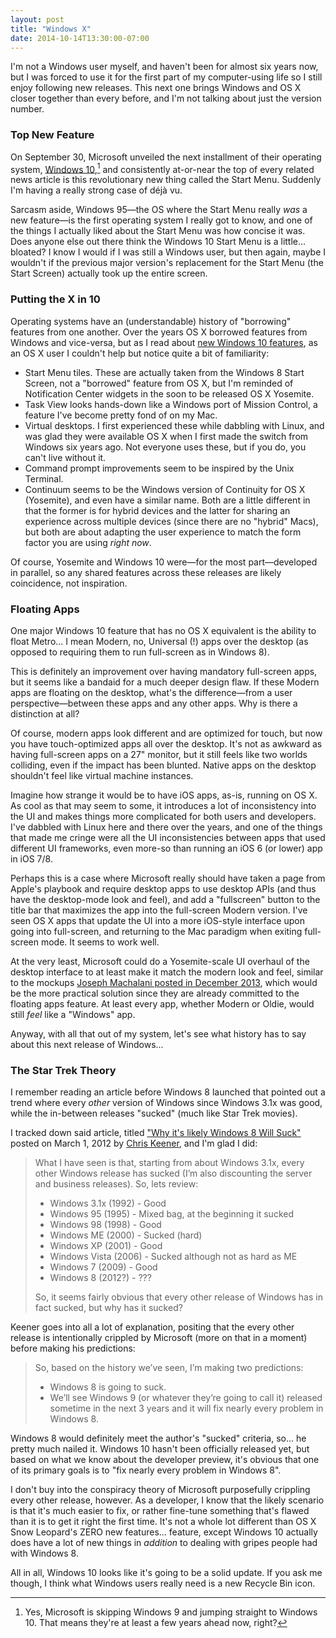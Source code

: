 ```yaml
---
layout: post
title: "Windows X"
date: 2014-10-14T13:30:00-07:00
---
```


I'm not a Windows user myself, and haven't been for almost six years now, but I was forced to use it for the first part of my computer-using life so I still enjoy following new releases. This next one brings Windows and OS X closer together than every before, and I'm not talking about just the version number.

### Top New Feature

On September 30, Microsoft unveiled the next installment of their operating system, [Windows 10][reveal],[^1] and consistently at-or-near the top of every related news article is this revolutionary new thing called the Start Menu. Suddenly I'm having a really strong case of déjà vu.

Sarcasm aside, Windows 95&mdash;the OS where the Start Menu really _was_ a new feature&mdash;is the first operating system I really got to know, and one of the things I actually liked about the Start Menu was how concise it was. Does anyone else out there think the Windows 10 Start Menu is a little... bloated? I know I would if I was still a Windows user, but then again, maybe I wouldn't if the previous major version's replacement for the Start Menu (the Start Screen) actually took up the entire screen.

### Putting the X in 10

Operating systems have an (understandable) history of "borrowing" features from one another. Over the years OS X borrowed features from Windows and vice-versa, but as I read about [new Windows 10 features][features], as an OS X user I couldn't help but notice quite a bit of familiarity:

* Start Menu tiles. These are actually taken from the Windows 8 Start Screen, not a "borrowed" feature from OS X, but I'm reminded of Notification Center widgets in the soon to be released OS X Yosemite.
* Task View looks hands-down like a Windows port of Mission Control, a feature I've become pretty fond of on my Mac.
* Virtual desktops. I first experienced these while dabbling with Linux, and was glad they were available OS X when I first made the switch from Windows six years ago. Not everyone uses these, but if you do, you can't live without it.
* Command prompt improvements seem to be inspired by the Unix Terminal.
* Continuum seems to be the Windows version of Continuity for OS X (Yosemite), and even have a similar name. Both are a little different in that the former is for hybrid devices and the latter for sharing an experience across multiple devices (since there are no "hybrid" Macs), but both are about adapting the user experience to match the form factor you are using *right now*.

Of course, Yosemite and Windows 10 were&mdash;for the most part&mdash;developed in parallel, so any shared features across these releases are likely coincidence, not inspiration.

### Floating Apps

One major Windows 10 feature that has no OS X equivalent is the ability to float Metro... I mean Modern, no, Universal (!) apps over the desktop (as opposed to requiring them to run full-screen as in Windows 8).

This is definitely an improvement over having mandatory full-screen apps, but it seems like a bandaid for a much deeper design flaw. If these Modern apps are floating on the desktop, what's the difference&mdash;from a user perspective&mdash;between these apps and any other apps. Why is there a distinction at all?

Of course, modern apps look different and are optimized for touch, but now you have touch-optimized apps all over the desktop. It's not as awkward as having full-screen apps on a 27" monitor, but it still feels like two worlds colliding, even if the impact has been blunted. Native apps on the desktop shouldn't feel like virtual machine instances.

Imagine how strange it would be to have iOS apps, as-is, running on OS X. As cool as that may seem to some, it introduces a lot of inconsistency into the UI and makes things more complicated for both users and developers. I've dabbled with Linux here and there over the years, and one of the things that made me cringe were all the UI inconsistencies between apps that used different UI frameworks, even more-so than running an iOS 6 (or lower) app in iOS 7/8.

Perhaps this is a case where Microsoft really should have taken a page from Apple's playbook and require desktop apps to use desktop APIs (and thus have the desktop-mode look and feel), and add a "fullscreen" button to the title bar that maximizes the app into the full-screen Modern version. I've seen OS X apps that update the UI into a more iOS-style interface upon going into full-screen, and returning to the Mac paradigm when exiting full-screen mode. It seems to work well.

At the very least, Microsoft could do a Yosemite-scale UI overhaul of the desktop interface to at least make it match the modern look and feel, similar to the mockups [Joseph Machalani posted in December 2013][fixing8], which would be the more practical solution since they are already committed to the floating apps feature. At least every app, whether Modern or Oldie, would still *feel* like a "Windows" app.

Anyway, with all that out of my system, let's see what history has to say about this next release of Windows...

### The Star Trek Theory

I remember reading an article before Windows 8 launched that pointed out a trend where every *other* version of Windows since Windows 3.1x was good, while the in-between releases "sucked" (much like Star Trek movies).

I tracked down said article, titled ["Why it's likely Windows 8 Will Suck"][win8suck] posted on March 1, 2012 by [Chris Keener][keener], and I'm glad I did:

> What I have seen is that, starting from about Windows 3.1x, every other Windows release has sucked (I’m also discounting the server and business releases). So, lets review:
>
> * Windows 3.1x (1992) - Good
> * Windows 95 (1995) - Mixed bag, at the beginning it sucked
> * Windows 98 (1998) - Good
> * Windows ME (2000) - Sucked (hard)
> * Windows XP (2001) - Good
> * Windows Vista (2006) - Sucked although not as hard as ME
> * Windows 7 (2009) - Good
> * Windows 8 (2012?) - ???
>
> So, it seems fairly obvious that every other release of Windows has in fact sucked, but why has it sucked?

Keener goes into all a lot of explanation, positing that the every other release is intentionally crippled by Microsoft (more on that in a moment) before making his predictions:

> So, based on the history we’ve seen, I’m making two predictions:
>
> * Windows 8 is going to suck.
> * We’ll see Windows 9 (or whatever they’re going to call it) released sometime in the next 3 years and it will fix nearly every problem in Windows 8.

Windows 8 would definitely meet the author's "sucked" criteria, so... he pretty much nailed it. Windows 10 hasn't been officially released yet, but based on what we know about the developer preview, it's obvious that one of its primary goals is to "fix nearly every problem in Windows 8".

I don't buy into the conspiracy theory of Microsoft purposefully crippling every other release, however. As a developer, I know that the likely scenario is that it's much easier to fix, or rather fine-tune something that's flawed than it is to get it right the first time. It's not a whole lot different than OS X Snow Leopard's ZERO new features... feature, except Windows 10 actually does have a lot of new things in _addition_ to dealing with gripes people had with Windows 8.

All in all, Windows 10 looks like it's going to be a solid update. If you ask me though, I think what Windows users really need is a new Recycle Bin icon.

[^1]: Yes, Microsoft is skipping Windows 9 and jumping straight to Windows 10. That means they're at least a few years ahead now, right?

[reveal]: http://www.theverge.com/2014/9/30/6868695/microsoft-windows-10-announced-official

[win8suck]: http://orclev.tumblr.com/post/18555141412/why-windows-8-will-suck

[features]: http://www.techradar.com/us/news/software/operating-systems/10-great-new-features-in-windows-10-1267365

[fixing8]: http://jaymachalani.com/blog/2013/12/12/fixing-windows-8

[keener]: https://twitter.com/Orclev

